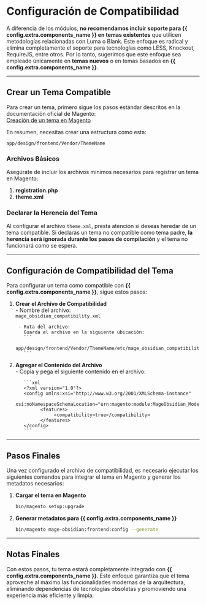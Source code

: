 # Configuración de Compatibilidad

A diferencia de los módulos, **no recomendamos incluir soporte para {{ config.extra.components_name }} en temas existentes** que utilicen metodologías relacionadas con Luma o Blank. Este enfoque es radical y elimina completamente el soporte para tecnologías como LESS, Knockout, RequireJS, entre otros. Por lo tanto, sugerimos que este enfoque sea empleado únicamente en **temas nuevos** o en temas basados en **{{ config.extra.components_name }}**.

---

## Crear un Tema Compatible

Para crear un tema, primero sigue los pasos estándar descritos en la documentación oficial de Magento:  
[Creación de un tema en Magento](https://developer.adobe.com/commerce/php/tutorials/frontend/create-theme/)  

En resumen, necesitas crear una estructura como esta:

```
app/design/frontend/Vendor/ThemeName
```

### Archivos Básicos

Asegúrate de incluir los archivos mínimos necesarios para registrar un tema en Magento:

1. **registration.php**  
2. **theme.xml**  

### Declarar la Herencia del Tema

Al configurar el archivo `theme.xml`, presta atención si deseas heredar de un tema compatible. Si declaras un tema no compatible como tema padre, **la herencia será ignorada durante los pasos de compilación** y el tema no funcionará como se espera.

---

## Configuración de Compatibilidad del Tema

Para configurar un tema como compatible con **{{ config.extra.components_name }}**, sigue estos pasos:

1. **Crear el Archivo de Compatibilidad**  
        - Nombre del archivo:  
          `mage_obsidian_compatibility.xml`

        - Ruta del archivo:  
          Guarda el archivo en la siguiente ubicación:  
          ```
          app/design/frontend/Vendor/ThemeName/etc/mage_obsidian_compatibility.xml
          ```

2. **Agregar el Contenido del Archivo**  
        - Copia y pega el siguiente contenido en el archivo:

          ```xml
          <?xml version="1.0"?>
          <config xmlns:xsi="http://www.w3.org/2001/XMLSchema-instance"
                     xsi:noNamespaceSchemaLocation="urn:magento:module:MageObsidian_ModernFrontend:etc/xsd/mage_obsidian_theme_compatibility.xsd">
                <features>
                     <compatibility>true</compatibility>
                </features>
          </config>
          ```

---

## Pasos Finales

Una vez configurado el archivo de compatibilidad, es necesario ejecutar los siguientes comandos para integrar el tema en Magento y generar los metadatos necesarios:

1. **Cargar el tema en Magento**  
    ```bash
    bin/magento setup:upgrade
    ```

2. **Generar metadatos para {{ config.extra.components_name }}**  
    ```bash
    bin/magento mage-obsidian:frontend:config --generate
    ```

---

## Notas Finales

Con estos pasos, tu tema estará completamente integrado con **{{ config.extra.components_name }}**. Este enfoque garantiza que el tema aproveche al máximo las funcionalidades modernas de la arquitectura, eliminando dependencias de tecnologías obsoletas y promoviendo una experiencia más eficiente y limpia.
